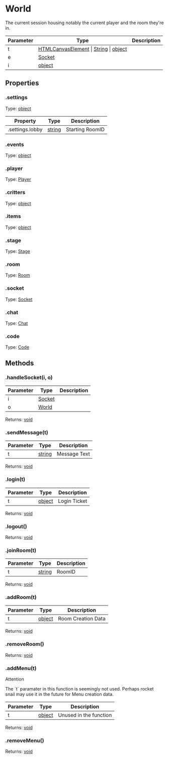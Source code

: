 
# World
The current session housing notably the current player and the room they're in.

Parameter|Type|Description
---|---|---
t|[HTMLCanvasElement](https://developer.mozilla.org/en-US/docs/Web/API/HTMLCanvasElement) \| [String](https://developer.mozilla.org/en-US/docs/Web/JavaScript/Reference/Global_Objects/String) \| [object](https://developer.mozilla.org/en-US/docs/Web/JavaScript/Reference/Global_Objects/Object)
e|[Socket](https://socket.io/docs/client-api/#Socket)
i|[object](https://developer.mozilla.org/en-US/docs/Web/JavaScript/Reference/Global_Objects/Object)

## Properties
### .settings
Type: [object](https://developer.mozilla.org/en-US/docs/Web/JavaScript/Reference/Global_Objects/Object)

Property|Type|Description
---|---|---
.settings.lobby|[string](https://developer.mozilla.org/en-US/docs/Web/JavaScript/Reference/Global_Objects/String)|Starting RoomID

### .events
Type: [object](https://developer.mozilla.org/en-US/docs/Web/JavaScript/Reference/Global_Objects/Object)
### .player
Type: [Player](Player)
### .critters
Type: [object](https://developer.mozilla.org/en-US/docs/Web/JavaScript/Reference/Global_Objects/Object)
### .items
Type: [object](https://developer.mozilla.org/en-US/docs/Web/JavaScript/Reference/Global_Objects/Object)
### .stage
Type: [Stage](https://www.createjs.com/docs/easeljs/classes/Stage.html)
### .room
Type: [Room](Room)
### .socket
Type: [Socket](https://socket.io/docs/client-api/#Socket)
### .chat
Type: [Chat](Chat)
### .code
Type: [Code](Code)

## Methods
### .handleSocket(i, o)
Parameter|Type|Description
---|---|---
i|[Socket](https://socket.io/docs/client-api/#Socket)
o|[World](World)

Returns: [void](https://developer.mozilla.org/en-US/docs/Web/JavaScript/Reference/Global_Objects/undefined)
### .sendMessage(t)
Parameter|Type|Description
---|---|---
t|[string](https://developer.mozilla.org/en-US/docs/Web/JavaScript/Reference/Global_Objects/String)|Message Text

Returns: [void](https://developer.mozilla.org/en-US/docs/Web/JavaScript/Reference/Global_Objects/undefined)
### .login(t)
Parameter|Type|Description
---|---|---
t|[object](https://developer.mozilla.org/en-US/docs/Web/JavaScript/Reference/Global_Objects/Object)|Login Ticket

Returns: [void](https://developer.mozilla.org/en-US/docs/Web/JavaScript/Reference/Global_Objects/undefined)
### .logout()
Returns: [void](https://developer.mozilla.org/en-US/docs/Web/JavaScript/Reference/Global_Objects/undefined)
### .joinRoom(t)
Parameter|Type|Description
---|---|---
t|[string](https://developer.mozilla.org/en-US/docs/Web/JavaScript/Reference/Global_Objects/String)|RoomID

Returns: [void](https://developer.mozilla.org/en-US/docs/Web/JavaScript/Reference/Global_Objects/undefined)
### .addRoom(t)
Parameter|Type|Description
---|---|---
t|[object](https://developer.mozilla.org/en-US/docs/Web/JavaScript/Reference/Global_Objects/Object)|Room Creation Data

Returns: [void](https://developer.mozilla.org/en-US/docs/Web/JavaScript/Reference/Global_Objects/undefined)
### .removeRoom()
Returns: [void](https://developer.mozilla.org/en-US/docs/Web/JavaScript/Reference/Global_Objects/undefined)
### .addMenu(t)

<div class="admonition attention">
    <p class="first admonition-title">Attention</p>
    <p class="last">
        The `t` paramater in this function is seemingly not used. Perhaps rocket snail may use it in the future for Menu creation data.
    </p>
</div>

Parameter|Type|Description
---|---|---
t|[object](https://developer.mozilla.org/en-US/docs/Web/JavaScript/Reference/Global_Objects/Object)|Unused in the function

Returns: [void](https://developer.mozilla.org/en-US/docs/Web/JavaScript/Reference/Global_Objects/undefined)
### .removeMenu()
Returns: [void](https://developer.mozilla.org/en-US/docs/Web/JavaScript/Reference/Global_Objects/undefined)
